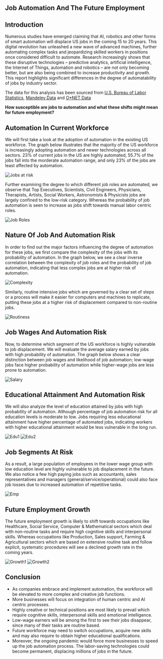 ## Job Automation And The Future Employment


## Introduction

Numerous studies have emerged claiming that AI, robotics and other forms of smart automation will displace US jobs in the coming 15 to 20 years. This digital revolution has unleashed a new wave of advanced machines, further automating complex tasks and jeopardizing skilled workers in positions once considered difficult to automate. Research increasingly shows that these disruptive technologies – predictive analytics, artificial intelligence, the Internet of Things, automation and robotics – are not only becoming better, but are also being combined to increase productivity and growth. This report highlights significant differences in the degree of automatability of jobs by industry sector.

The data for this analysis has been sourced from [U.S. Bureau of Labor Statistics](https://www.bls.gov/emp/tables/educational-attainment.htm), [Mandeley Data](https://data.mendeley.com/datasets/czbvhmzwm3/1) and [O*NET Data](https://www.onetonline.org/find/descriptor/result/4.C.3.b.2)

**How susceptible are jobs to automation and what these shifts might mean for future employment?**

## Automation In Current Workforce
We will first take a look at the adoption of automation in the existing US workforce. The graph below illustrates that the majority of the US workforce is increasingly adopting automation and newer technologies across all sectors. 23% of current jobs in the US are highly automated, 55.7% of the jobs fall into the morderate automation range, and only 23% of the jobs are least affected by automation.

![Jobs at risk](https://user-images.githubusercontent.com/74162219/102028280-659b2100-3d77-11eb-987f-197fe3d22b70.png)


Further examining the degree to which different job roles are automated, we observe that Top Executives, Scientists, Civil Engineers, Physicians, Therapists, Artists, Social Workers, Astronomists & Physicists jobs are largely confined to the low-risk category. Whereas the probability of job automation is seen to increase as jobs shift towards manual labor centric roles.   

![Job Roles](https://user-images.githubusercontent.com/74162219/102029908-7307d980-3d7e-11eb-8ea9-e32089617606.png)

## Nature Of Job And Automation Risk
In order to find out the major factors influencing the degree of automation for these jobs, we first compare the complexity of the jobs with its probability of automation. In the graph below, we see a clear inverse correlation between the complexity of job roles and the probability of job automation, indicating that less complex jobs are at higher risk of automation.

![Complexity](https://user-images.githubusercontent.com/74162219/102030043-18bb4880-3d7f-11eb-8be0-bfde5de8a83a.png)


Similarly, routine intensive jobs which are governed by a clear set of steps or a process will make it easier for computers and machines to replicate, putting these jobs at a higher risk of displacement compared to non-routine jobs.

![Routiness](https://user-images.githubusercontent.com/74162219/102030094-4a341400-3d7f-11eb-8cb1-10fec86efa07.png)

## Job Wages And Automation Risk
Now, to determine which segment of the US workforce is highly vulnerable to job displacement. We will evaluate the average salary earned by jobs with high probability of automation. The graph below shows a clear distinction between job wages and likelihood of job automation; low-wage jobs face higher probability of automation while higher-wage jobs are less prone to automation.

![Salary](https://user-images.githubusercontent.com/74162219/102030174-aa2aba80-3d7f-11eb-9a10-0a43cf8d6ed5.png)

## Educational Attainment And Automation Risk
We will also analyze the level of education attained by jobs with high probability of automation. Although percentage of job automation risk for all education levels is moderate to low. Jobs requiring less educational attainment have higher percentage of automated jobs, indicating workers with higher educational attainment would be less vulnerable in the long run.

![Edu1](https://user-images.githubusercontent.com/74162219/102030244-f70e9100-3d7f-11eb-96fb-69014d8a5766.png)
![Edu2](https://user-images.githubusercontent.com/74162219/102030246-f83fbe00-3d7f-11eb-83e5-46f41978fb47.png)

## Job Segments At Risk
As a result, a large population of employees in the lower wage group with low education level are highly vulnerable to job displacement in the future. We also notice a few high paying jobs such as accountants, sales representatives and managers (general/service/operational) could also face job losses due to increased automation of repetitive tasks.

![Emp](https://user-images.githubusercontent.com/74162219/102030344-713f1580-3d80-11eb-8b93-06efe52616ce.png)

## Future Employment Growth
The future employment growth is likely to shift towards occupations like Healthcare, Social Service, Computer & Mathematical sectors which deal with non-routine tasks and require high cognitive skills and interpersonal skills. Whereas occupations like Production, Sales support, Farming & Agricultural sectors which are based on extensive routine task and follow explicit, systematic procedures will see a declined growth rate in the coming years.

![Growth1](https://user-images.githubusercontent.com/74162219/102030346-7308d900-3d80-11eb-8a51-37568a04a691.png)
![Growth2](https://user-images.githubusercontent.com/74162219/102030353-7ef49b00-3d80-11eb-8b63-aecd5cb34eab.png)

## Conclusion
- As companies embrace and implement automation, the workforce will be elevated to more complex and creative job functions.
- More businesses will focus on integration of human centric and AI centric processes.
- Highly creative or technical positions are most likely to prevail which require cognitive skills, interpersonal skills and emotional intelligence.
- Low-wage earners will be among the first to see their jobs disappear, since many of their tasks are routine based.
- Future workforce may need to switch occupations, acquire new skills and may also require to obtain higher educational qualifications.
- Moreover, the ongoing pandemic would force more businesses to speed up the job automation process. The labor-saving technologies could become permanent, displacing millions of jobs in the future.

